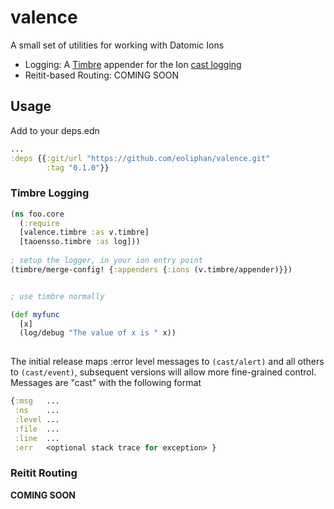 # valence

A small set of utilities for working with Datomic Ions

* Logging: A [Timbre](https://github.com/ptaoussanis/timbre) appender 
for the Ion [cast logging](https://docs.datomic.com/cloud/ions/ions-monitoring.html#java-logging)
* Reitit-based Routing: COMING SOON


## Usage
Add to your deps.edn 
```clojure
...
:deps {{:git/url "https://github.com/eoliphan/valence.git"
        :tag "0.1.0"}}

```

### Timbre Logging
```clojure
(ns foo.core 
  (:require 
  [valence.timbre :as v.timbre]
  [taoensso.timbre :as log]))
  
; setup the logger, in your ion entry point 
(timbre/merge-config! {:appenders {:ions (v.timbre/appender)}})


; use timbre normally

(def myfunc
  [x]
  (log/debug "The value of x is " x)) 
  
```
The initial release maps :error level messages to `(cast/alert)` and all others to `(cast/event)`, subsequent versions
will allow more fine-grained control.  Messages are "cast" with the following format
```clojure
{:msg   ...
 :ns    ...
 :level ...
 :file  ...
 :line  ...
 :err   <optional stack trace for exception> }

```

### Reitit Routing
**COMING SOON**


